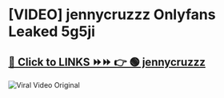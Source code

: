 
 # [VIDEO] jennycruzzz Onlyfans Leaked 5g5ji

## <h2><a href="https://clipsfans.com/jennycruzzz&ref=git">🔗 Click to LINKS ⏩⏩ 👉 🟢 jennycruzzz </a></h2>

<a href="https://clipsfans.com/jennycruzzz&ref=git" rel="nofollow" data-target="animated-image.originalLink"><img src="https://i.ibb.co.com/xMMVF88/686577567.gif" alt="Viral Video Original" style="max-width: 100%; display: inline-block;" data-target="animated-image.originalImage"></a>

